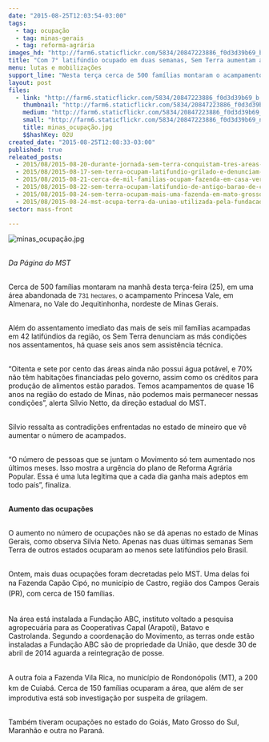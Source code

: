 ```yaml
---
date: "2015-08-25T12:03:54-03:00"
tags:
  - tag: ocupação
  - tag: minas-gerais
  - tag: reforma-agrária
images_hd: "http://farm6.staticflickr.com/5834/20847223886_f0d3d39b69_b.jpg"
title: "Com 7° latifúndio ocupado em duas semanas, Sem Terra aumentam a luta pela terra em todo país"
menu: lutas e mobilizações
support_line: "Nesta terça cerca de 500 famílias montaram o acampamento Princesa do Almerana, no Vale do Jequitinhonha, nordeste de Minas Gerais."
layout: post
files:
  - link: "http://farm6.staticflickr.com/5834/20847223886_f0d3d39b69_b.jpg"
    thumbnail: "http://farm6.staticflickr.com/5834/20847223886_f0d3d39b69_t.jpg"
    medium: "http://farm6.staticflickr.com/5834/20847223886_f0d3d39b69_z.jpg"
    small: "http://farm6.staticflickr.com/5834/20847223886_f0d3d39b69_n.jpg"
    title: minas_ocupação.jpg
    $$hashKey: 02U
created_date: "2015-08-25T12:08:33-03:00"
published: true
releated_posts:
  - 2015/08/2015-08-20-durante-jornada-sem-terra-conquistam-tres-areas-emblematicas-em-minas-gerais.md
  - 2015/08/2015-08-17-sem-terra-ocupam-latifundio-grilado-e-denunciam-inoperancia-dos-orgaos-resposaveis.md
  - 2015/08/2015-08-21-cerca-de-mil-familias-ocupam-fazenda-em-casa-verde-no-ms.md
  - 2015/08/2015-08-22-sem-terra-ocupam-latifundio-de-antigo-barao-de-cafe-em-londrina.md
  - 2015/08/2015-08-24-sem-terra-ocupam-mais-uma-fazenda-em-mato-grosso.md
  - 2015/08/2015-08-24-mst-ocupa-terra-da-uniao-utilizada-pela-fundacao-abc-no-parana.md
sector: mass-front

---
```

<p><img alt="minas_ocupação.jpg" src="http://farm6.staticflickr.com/5834/20847223886_f0d3d39b69_b.jpg" /></p>

<p><br />
<em>Da P&aacute;gina do MST&nbsp;</em></p>

<p><br />
Cerca de 500 fam&iacute;lias montaram na manh&atilde; desta ter&ccedil;a-feira (25), em uma &aacute;rea abandonada de <span style="color: rgb(34, 34, 34); font-family: arial, sans-serif; font-size: 12.8000001907349px; line-height: normal;">731 hectares,&nbsp;</span>o acampamento Princesa Vale, em Almenara, no Vale do Jequitinhonha, nordeste de Minas Gerais.&nbsp;</p>

<p><br />
Al&eacute;m do assentamento imediato das mais de seis mil fam&iacute;lias acampadas em 42 latif&uacute;ndios da regi&atilde;o, os Sem Terra denunciam as m&aacute;s condi&ccedil;&otilde;es nos assentamentos, h&aacute; quase seis anos sem assist&ecirc;ncia t&eacute;cnica.&nbsp;</p>

<p><br />
&ldquo;Oitenta e sete por cento das &aacute;reas ainda n&atilde;o possui &aacute;gua pot&aacute;vel, e 70% n&atilde;o t&ecirc;m habita&ccedil;&otilde;es financiadas pelo governo, assim como os cr&eacute;ditos para produ&ccedil;&atilde;o de alimentos est&atilde;o parados. Temos acampamentos de quase 16 anos na regi&atilde;o do estado de Minas, n&atilde;o podemos mais permanecer nessas condi&ccedil;&otilde;es&rdquo;, alerta S&iacute;lvio Netto, da dire&ccedil;&atilde;o estadual do MST.</p>

<p><br />
Silvio ressalta as contradi&ccedil;&otilde;es enfrentadas no estado de mineiro que v&ecirc; aumentar o n&uacute;mero de acampados.&nbsp;</p>

<p><br />
&ldquo;O n&uacute;mero de pessoas que se juntam o Movimento s&oacute; tem aumentado nos &uacute;ltimos meses. Isso mostra a urg&ecirc;ncia do plano de Reforma Agr&aacute;ria Popular. Essa &eacute; uma luta leg&iacute;tima que a cada dia ganha mais adeptos em todo pa&iacute;s&rdquo;, finaliza.</p>

<p><br />
<strong>Aumento das ocupa&ccedil;&otilde;es</strong></p>

<p><br />
O aumento no n&uacute;mero de ocupa&ccedil;&otilde;es n&atilde;o se d&aacute; apenas no estado de Minas Gerais, como observa Silvia Neto. Apenas nas duas &uacute;ltimas semanas Sem Terra de outros estados ocuparam ao menos sete latif&uacute;ndios pelo Brasil.</p>

<p><br />
Ontem, mais duas ocupa&ccedil;&otilde;es foram decretadas pelo MST. Uma delas foi na&nbsp;<span style="line-height: 20.7999992370605px;">Fazenda Cap&atilde;o Cip&oacute;, no munic&iacute;pio de Castro, regi&atilde;o dos Campos Gerais (PR), com&nbsp;</span>cerca de 150 fam&iacute;lias.</p>

<p><br />
Na &aacute;rea est&aacute; instalada a Funda&ccedil;&atilde;o ABC, instituto voltado a pesquisa agropecu&aacute;ria para as Cooperativas Capal (Arapoti), Batavo e Castrolanda.&nbsp;Segundo a coordena&ccedil;&atilde;o do Movimento, as terras onde est&atilde;o instaladas a Funda&ccedil;&atilde;o ABC s&atilde;o de propriedade da Uni&atilde;o, que desde 30 de abril de 2014 aguarda a reintegra&ccedil;&atilde;o de posse.</p>

<p><br />
A outra foia <span style="line-height: 20.7999992370605px;">a Fazenda Vila Rica, no munic&iacute;pio de Rondon&oacute;polis (MT), a 200 km de Cuiab&aacute;.&nbsp;</span>Cerca de 150 fam&iacute;lias ocuparam a &aacute;rea, que al&eacute;m de ser improdutiva&nbsp;est&aacute; sob investiga&ccedil;&atilde;o por suspeita de grilagem.</p>

<p><br />
Tamb&eacute;m tiveram ocupa&ccedil;&otilde;es no estado do Goi&aacute;s, Mato Grosso do Sul, Maranh&atilde;o e outra no Paran&aacute;.</p>

<p>&nbsp;</p>

<p>&nbsp;</p>
